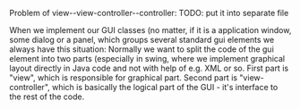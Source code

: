 Problem of view--view-controller--controller: TODO: put it into separate file

When we implement our GUI classes (no matter, if it is a application
window, some dialog or a panel, which groups several standard gui
elements we always have this situation: Normally we want to split
the code of the gui element into two parts (especially in swing,
where we implement graphical layout directly in Java code and not
with help of e.g. XML or so. First part is "view", which is responsible
for graphical part. Second part is "view-controller", which is
basically the logical part of the GUI - it's interface to the
rest of the code.
